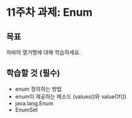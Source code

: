 # 11주차 과제: Enum

## 목표

자바의 열거형에 대해 학습하세요.

## 학습할 것 (필수)

- enum 정의하는 방법
- enum이 제공하는 메소드 (values()와 valueOf())
- java.lang.Enum
- EnumSet

